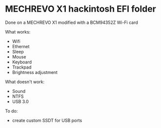 MECHREVO X1 hackintosh EFI folder
=================================

Done on a MECHREVO X1 modified with a BCM94352Z Wi-Fi card

What works:
* Wifi
* Ethernet
* Sleep
* Mouse
* Keyboard
* Trackpad
* Brightness adjustment

What doesn't work:
* Sound
* NTFS
* USB 3.0

To do:
* create custom SSDT for USB ports

